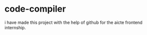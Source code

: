 # code-compiler
i have made this project with the help of github for the aicte frontend internship.
